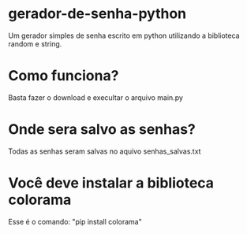 # gerador-de-senha-python
 Um gerador simples de senha escrito em python utilizando a biblioteca random e string.

 # Como funciona?
Basta fazer o download e execultar o arquivo main.py

# Onde sera salvo as senhas?
Todas as senhas seram salvas no aquivo senhas_salvas.txt
# Você deve instalar a biblioteca colorama
Esse é o comando: "pip install colorama"
